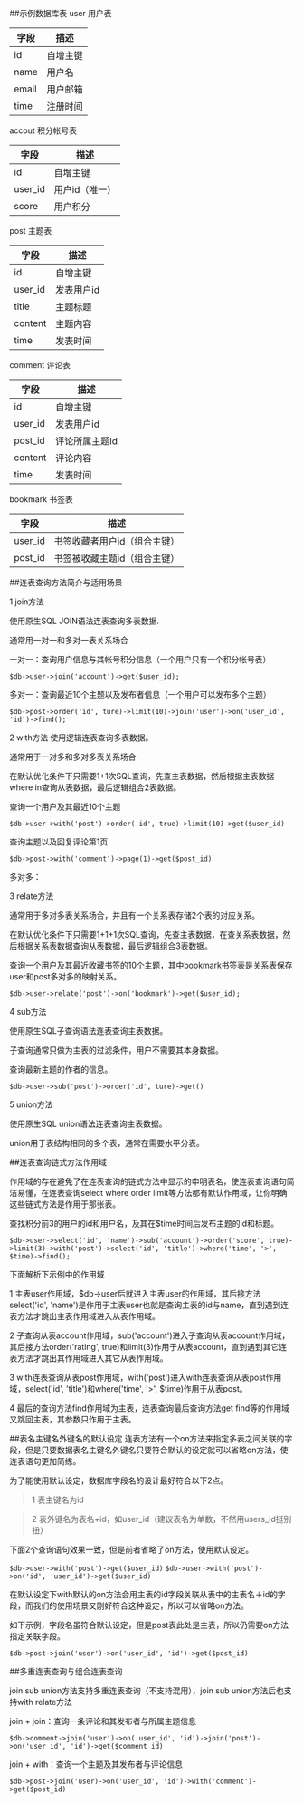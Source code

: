 ##示例数据库表
user 用户表

| 字段 | 描述         
| ----|----
|id | 自增主键
|name | 用户名
|email | 用户邮箱
|time | 注册时间

accout 积分帐号表

| 字段 | 描述         
| ----|----
|id | 自增主键
|user_id | 用户id（唯一）
|score | 用户积分

post 主题表

| 字段 | 描述         
| ----|----
|id | 自增主键
|user_id | 发表用户id
|title | 主题标题
|content | 主题内容
|time | 发表时间

comment 评论表

| 字段 | 描述         
| ----|----
|id | 自增主键
|user_id | 发表用户id
|post_id | 评论所属主题id
|content | 评论内容
|time | 发表时间

bookmark 书签表

| 字段 | 描述         
| ----|----
|user_id | 书签收藏者用户id（组合主键）
|post_id | 书签被收藏主题id（组合主键）


##连表查询方法简介与适用场景

1 join方法

使用原生SQL JOIN语法连表查询多表数据.

通常用一对一和多对一表关系场合

一对一：查询用户信息与其帐号积分信息（一个用户只有一个积分帐号表）

`$db->user->join('account')->get($user_id);`

多对一：查询最近10个主题以及发布者信息（一个用户可以发布多个主题）

`$db->post->order('id', ture)->limit(10)->join('user')->on('user_id', 'id')->find();`

2 with方法
使用逻辑连表查询多表数据。

通常用于一对多和多对多表关系场合

在默认优化条件下只需要1+1次SQL查询，先查主表数据，然后根据主表数据where in查询从表数据，最后逻辑组合2表数据。

查询一个用户及其最近10个主题

`$db->user->with('post')->order('id', true)->limit(10)->get($user_id)`

查询主题以及回复评论第1页

`$db->post->with('comment')->page(1)->get($post_id)`

多对多：

3 relate方法

通常用于多对多表关系场合，并且有一个关系表存储2个表的对应关系。

在默认优化条件下只需要1+1+1次SQL查询，先查主表数据，在查关系表数据，然后根据关系表数据查询从表数据，最后逻辑组合3表数据。

查询一个用户及其最近收藏书签的10个主题，其中bookmark书签表是关系表保存user和post多对多的映射关系。

`$db->user->relate('post')->on('bookmark')->get($user_id);`


4 sub方法

使用原生SQL子查询语法连表查询主表数据。

子查询通常只做为主表的过滤条件，用户不需要其本身数据。

查询最新主题的作者的信息。

`$db->user->sub('post')->order('id', ture)->get()`


5 union方法

使用原生SQL union语法连表查询主表数据。

union用于表结构相同的多个表，通常在需要水平分表。


##连表查询链式方法作用域

作用域的存在避免了在连表查询的链式方法中显示的申明表名，使连表查询语句简洁易懂，在连表查询select where order limit等方法都有默认作用域，让你明确这些链式方法是作用于那张表。

查找积分前3的用户的id和用户名，及其在$time时间后发布主题的id和标题。

`$db->user->select('id', 'name')->sub('account')->order('score', true)->limit(3)->with('post')->select('id', 'title')->where('time', '>', $time)->find();`

下面解析下示例中的作用域

1 主表user作用域，$db->user后就进入主表user的作用域，其后接方法select('id', 'name')是作用于主表user也就是查询主表的id与name，直到遇到连表方法才跳出主表作用域进入从表作用域。

2 子查询从表account作用域，sub('account')进入子查询从表account作用域，其后接方法order('rating', true)和limit(3)作用于从表account，直到遇到其它连表方法才跳出其作用域进入其它从表作用域。

3 with连表查询从表post作用域，with('post')进入with连表查询从表post作用域，select('id', 'title')和where('time', '>', $time)作用于从表post。

4 最后的查询方法find作用域为主表，连表查询最后查询方法get find等的作用域又跳回主表，其参数只作用于主表。


##表名主键名外键名的默认设定
连表方法有一个on方法来指定多表之间关联的字段，但是只要数据表名主键名外键名只要符合默认的设定就可以省略on方法，使连表语句更加简练。

为了能使用默认设定，数据库字段名的设计最好符合以下2点。

> 1 表主键名为id

> 	2 表外键名为表名+id，如user_id（建议表名为单数，不然用users_id挺别扭）

下面2个查询语句效果一致，但是前者省略了on方法，使用默认设定。

`$db->user->with('post')->get($user_id)`
`$db->user->with('post')->on('id', 'user_id')->get($user_id)`

在默认设定下with默认的on方法会用主表的id字段关联从表中的主表名＋id的字段，而我们的使用场景又刚好符合这种设定，所以可以省略on方法。

如下示例，字段名虽符合默认设定，但是post表此处是主表，所以仍需要on方法指定关联字段。

`$db->post->join('user')->on('user_id', 'id')->get($post_id)`


##多重连表查询与组合连表查询

join sub union方法支持多重连表查询（不支持混用），join sub union方法后也支持with relate方法

join + join：查询一条评论和其发布者与所属主题信息

`$db->comment->join('user')->on('user_id', 'id')->join('post')->on('user_id', 'id')->get($comment_id)`

join + with：查询一个主题及其发布者与评论信息

`$db->post->join('user)->on('user_id', 'id')->with('comment')->get($post_id)`
